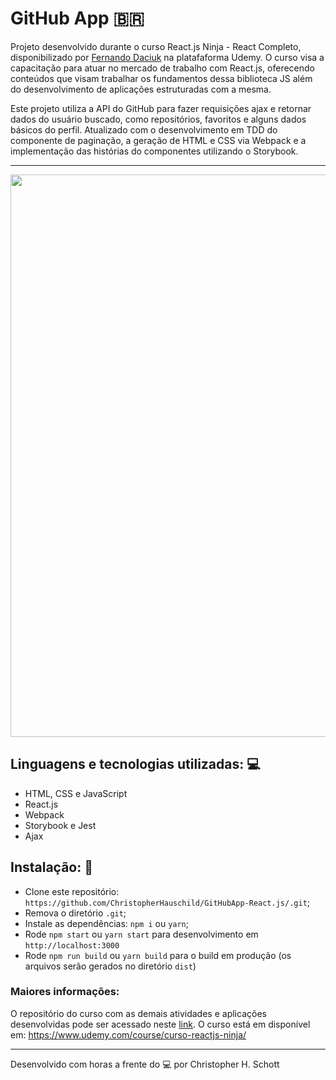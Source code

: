 # GitHub App :brazil:

Projeto desenvolvido durante o curso React.js Ninja - React Completo, disponibilizado por <a href="https://github.com/fdaciuk">Fernando Daciuk</a> na platafaforma Udemy. O curso visa a capacitação para atuar no mercado de trabalho com React.js, oferecendo conteúdos que visam trabalhar os fundamentos dessa biblioteca JS além do desenvolvimento de aplicações estruturadas com a mesma.

Este projeto utiliza a API do GitHub para fazer requisições ajax e retornar dados do usuário buscado, como repositórios, favoritos e alguns dados básicos do perfil. Atualizado com o desenvolvimento em TDD do componente de paginação, a geração de HTML e CSS via Webpack e a implementação das histórias do componentes utilizando o Storybook.

<hr>
<p align="center">
  <img width="900px" src="https://github.com/ChristopherHauschild/GitHubApp-React.js/blob/master/GithubApp.gif?raw=true" />
 </p>

## Linguagens e tecnologias utilizadas: :computer:

<ul list-style="none">
  <li> HTML, CSS e JavaScript </li>
  <li> React.js </li>
  <li> Webpack </li>
  <li> Storybook e Jest </li>
  <li> Ajax </li>
</ul>


## Instalação: :rocket:

- Clone este repositório: `https://github.com/ChristopherHauschild/GitHubApp-React.js/.git`;
- Remova o diretório `.git`;
- Instale as dependências: `npm i` ou `yarn`;
- Rode `npm start` ou `yarn start` para desenvolvimento em `http://localhost:3000`
- Rode `npm run build` ou `yarn build` para o build em produção (os arquivos serão gerados no diretório `dist`)

### Maiores informações:

O repositório do curso com as demais atividades e aplicações desenvolvidas pode ser acessado neste <a href="https://github.com/ChristopherHauschild/curso-react-ninja">link</a>. O curso está em disponível em: https://www.udemy.com/course/curso-reactjs-ninja/

<hr>

Desenvolvido com horas a frente do :computer: por Christopher H. Schott
